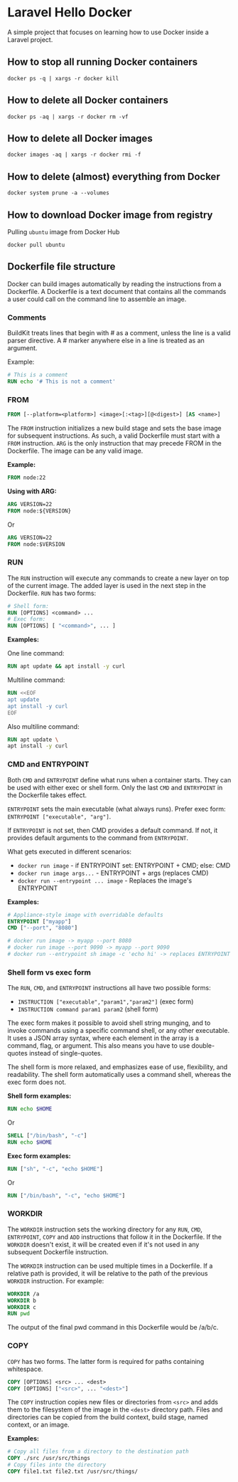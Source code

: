 # Laravel Hello Docker

A simple project that focuses on learning how to use Docker inside a Laravel project.

## How to stop all running Docker containers

```shell
docker ps -q | xargs -r docker kill
```

## How to delete all Docker containers

```shell
docker ps -aq | xargs -r docker rm -vf
```

## How to delete all Docker images

```shell
docker images -aq | xargs -r docker rmi -f
```

## How to delete (almost) everything from Docker

```shell
docker system prune -a --volumes
```

## How to download Docker image from registry

Pulling `ubuntu` image from Docker Hub

```shell
docker pull ubuntu
```

## Dockerfile file structure

Docker can build images automatically by reading the instructions from a Dockerfile. A Dockerfile is a text document that contains all the commands a user could call on the command line to assemble an image.

### Comments

BuildKit treats lines that begin with # as a comment, unless the line is a valid parser directive. A # marker anywhere else in a line is treated as an argument.

Example:

```Dockerfile
# This is a comment
RUN echo '# This is not a comment'
```

### FROM

```Dockerfile
FROM [--platform=<platform>] <image>[:<tag>][@<digest>] [AS <name>]
```

The `FROM` instruction initializes a new build stage and sets the base image for subsequent instructions. As such, a valid Dockerfile must start with a `FROM` instruction. `ARG` is the only instruction that may precede FROM in the Dockerfile. The image can be any valid image.

**Example:**

```Dockerfile
FROM node:22
```

**Using with ARG:**

```Dockerfile
ARG VERSION=22
FROM node:${VERSION}
```

Or

```Dockerfile
ARG VERSION=22
FROM node:$VERSION
```

### RUN

The `RUN` instruction will execute any commands to create a new layer on top of the current image. The added layer is used in the next step in the Dockerfile. `RUN` has two forms:

```Dockerfile
# Shell form:
RUN [OPTIONS] <command> ...
# Exec form:
RUN [OPTIONS] [ "<command>", ... ]
```

**Examples:**

One line command:

```Dockerfile
RUN apt update && apt install -y curl
```

Multiline command:

```Dockerfile
RUN <<EOF
apt update
apt install -y curl
EOF
```

Also multiline command:

```Dockerfile
RUN apt update \
apt install -y curl
```

### CMD and ENTRYPOINT

Both `CMD` and `ENTRYPOINT` define what runs when a container starts. They can be used with either exec or shell form. Only the last `CMD` and `ENTRYPOINT` in the Dockerfile takes effect.

`ENTRYPOINT` sets the main executable (what always runs). Prefer exec form: `ENTRYPOINT ["executable", "arg"]`.

If `ENTRYPOINT` is not set, then CMD provides a default command. If not, it provides default arguments to the command from `ENTRYPOINT`.

What gets executed in different scenarios:
- `docker run image` - if ENTRYPOINT set: ENTRYPOINT + CMD; else: CMD
- `docker run image args...` - ENTRYPOINT + args (replaces CMD)
- `docker run --entrypoint ... image` - Replaces the image's ENTRYPOINT

**Examples:**

```Dockerfile
# Appliance-style image with overridable defaults
ENTRYPOINT ["myapp"]
CMD ["--port", "8080"]

# docker run image -> myapp --port 8080
# docker run image --port 9090 -> myapp --port 9090
# docker run --entrypoint sh image -c 'echo hi' -> replaces ENTRYPOINT
```

### Shell form vs exec form

The `RUN`, `CMD`, and `ENTRYPOINT` instructions all have two possible forms:

- `INSTRUCTION ["executable","param1","param2"]` (exec form)
- `INSTRUCTION command param1 param2` (shell form)

The exec form makes it possible to avoid shell string munging, and to invoke commands using a specific command shell, or any other executable. It uses a JSON array syntax, where each element in the array is a command, flag, or argument. This also means you have to use double-quotes instead of single-quotes.

The shell form is more relaxed, and emphasizes ease of use, flexibility, and readability. The shell form automatically uses a command shell, whereas the exec form does not.

**Shell form examples:**

```Dockerfile
RUN echo $HOME
```

Or

```Dockerfile
SHELL ["/bin/bash", "-c"]
RUN echo $HOME
```

**Exec form examples:**

```Dockerfile
RUN ["sh", "-c", "echo $HOME"]
```

Or

```Dockerfile
RUN ["/bin/bash", "-c", "echo $HOME"]
```

### WORKDIR

The `WORKDIR` instruction sets the working directory for any `RUN`, `CMD`, `ENTRYPOINT`, `COPY` and `ADD` instructions that follow it in the Dockerfile. If the `WORKDIR` doesn't exist, it will be created even if it's not used in any subsequent Dockerfile instruction.

The `WORKDIR` instruction can be used multiple times in a Dockerfile. If a relative path is provided, it will be relative to the path of the previous `WORKDIR` instruction. For example:

```Dockerfile
WORKDIR /a
WORKDIR b
WORKDIR c
RUN pwd
```

The output of the final pwd command in this Dockerfile would be /a/b/c.

### COPY

`COPY` has two forms. The latter form is required for paths containing whitespace.

```Dockerfile
COPY [OPTIONS] <src> ... <dest>
COPY [OPTIONS] ["<src>", ... "<dest>"]
```

The `COPY` instruction copies new files or directories from `<src>` and adds them to the filesystem of the image in the `<dest>` directory path. Files and directories can be copied from the build context, build stage, named context, or an image.

**Examples:**

```Dockerfile
# Copy all files from a directory to the destination path
COPY ./src /usr/src/things
# Copy files into the directory
COPY file1.txt file2.txt /usr/src/things/
```